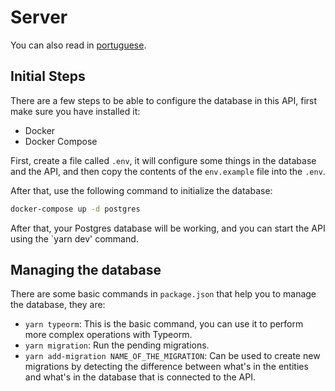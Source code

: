 # Server

You can also read in [portuguese](./README-pt-BR.md).

## Initial Steps

There are a few steps to be able to configure the database in this API, first make sure you have installed it:

- Docker
- Docker Compose

First, create a file called `.env`, it will configure some things in the database and the API,
and then copy the contents of the `env.example` file into the `.env`.

After that, use the following command to initialize the database:

```bash
docker-compose up -d postgres
```

After that, your Postgres database will be working, and you can
start the API using the `yarn dev' command.

## Managing the database

There are some basic commands in `package.json` that help you to manage the database, they are:

- `yarn typeorm`: This is the basic command, you can use it to perform more complex operations with Typeorm.
- `yarn migration`: Run the pending migrations.
- `yarn add-migration NAME_OF_THE_MIGRATION`: Can be used to create new migrations by detecting the difference between what's in the entities and what's in the database that is connected to the API.
